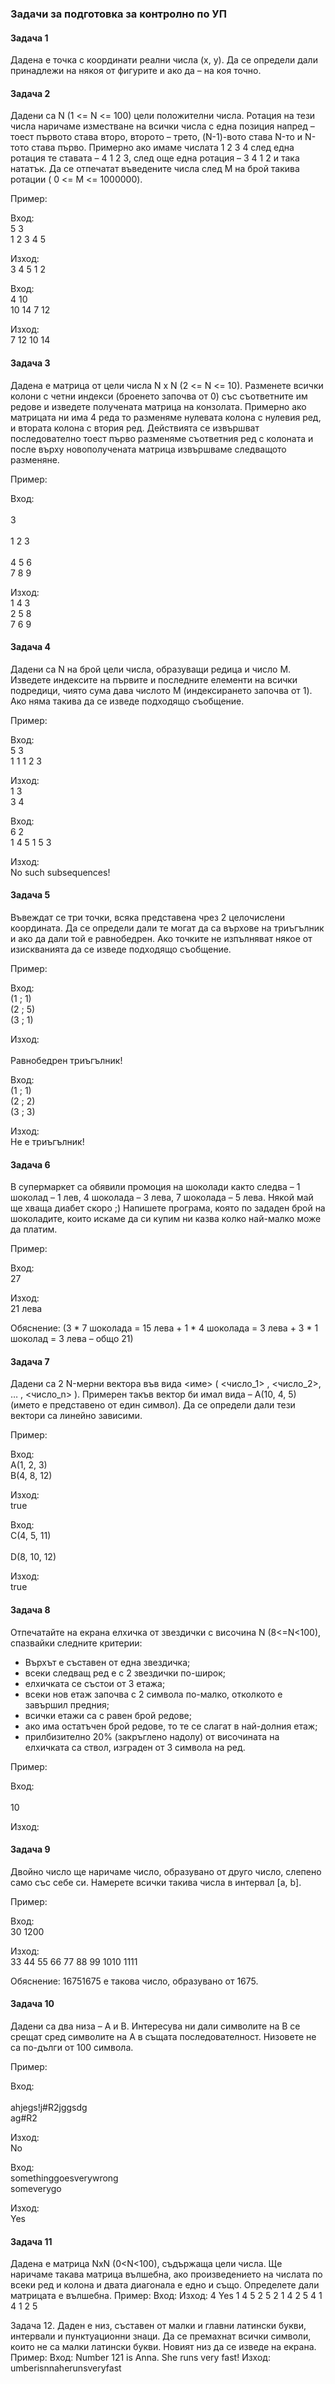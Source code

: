 ### Задачи за подготовка за контролно по УП

#### Задача 1
Дадена е точка с координати реални числа (x, y). Да се определи дали принадлежи на някоя от фигурите и ако да – на коя точно.

#### Задача 2
Дадени са N (1 <= N <= 100) цели положителни числа. Ротация на тези числа наричаме изместване на всички числа с една позиция напред – тоест първото става второ, второто – трето, 		(N-1)-вото става N-то и N-тото става първо. Примерно ако имаме числата 1 2 3 4 след една ротация те ставата – 4 1 2 3, след още една ротация – 3 4 1 2 и така нататък. Да се отпечатат въведените числа след M на брой такива ротации ( 0 <= M <= 1000000). 

Пример:

Вход: 	  
5 3		    		  		  
1 2 3 4 5

Изход:</br>
3 4 5 1 2</br>

Вход:</br>
4 10</br>
10 14 7 12</br>	

Изход:</br>
7 12 10 14</br>

#### Задача 3
Дадена е матрица от цели числа N x N (2  <= N <= 10). Разменете всички колони с четни индекси (броенето започва от 0) със съответните им редове и изведете получената матрица на конзолата. Примерно ако матрицата ни има 4 реда то разменяме нулевата колона с нулевия ред, и втората колона с втория ред. Действията се извършват последователно тоест първо разменяме съответния ред с колоната и после върху новополучената матрица извършваме следващото разменяне.

Пример:

Вход:</br>				
3</br>		
1 2 3</br>				
4 5 6</br>
7 8 9</br>

Изход:</br>
1 4 3</br>
2 5 8</br>
7 6 9</br>

#### Задача 4
Дадени са N на брой цели числа, образуващи редица и число M. Изведете индексите на първите и последните елементи на всички подредици, чиято сума дава числото M (индексирането започва от 1). Ако няма такива да се изведе подходящо съобщение.

Пример:

Вход:</br>
5 3</br> 
1 1 1 2 3</br>	 

Изход:</br>
1 3</br>
3 4</br>

Вход:</br>
6 2</br>
1 4 5 1 5 3</br>

Изход:</br>
No such subsequences!</br>

#### Задача 5
Въвеждат се три точки, всяка представена чрез 2 целочислени координата. Да се определи дали те могат да са върхове на триъгълник и ако да дали той е равнобедрен. Ако точките не изпълняват някое от изискванията да се изведе подходящо съобщение.

Пример:

Вход:</br>
(1 ; 1)</br>
(2 ; 5)</br>
(3 ; 1)</br>

Изход:</br>		         
Равнобедрен триъгълник!</br>

Вход:</br>
(1 ; 1)</br>
(2 ; 2)</br>
(3 ; 3)</br>

Изход:</br>
Не е триъгълник!</br>

#### Задача 6
В супермаркет са обявили промоция на шоколади както следва – 1 шоколад – 1 лев,
4 шоколада – 3 лева, 7 шоколада – 5 лева. Някой май ще хваща диабет скоро ;) 
Напишете програма, която по зададен брой на шоколадите, които искаме да си купим ни казва колко най-малко може да платим.

Пример:

Вход:</br>
27</br>   

Изход:</br>
21 лева</br>

Обяснение: (3 * 7 шоколада = 15 лева + 1 * 4 шоколада = 3 лева + 3 * 1 шоколад  = 3 лева – общо 21)

#### Задача 7
Дадени са 2 N-мерни вектора във вида <име> ( <число_1> , <число_2>, … , <число_n> ).
Примерен такъв вектор би имал вида – A(10, 4, 5)  (името е представено от един символ).  Да се определи дали тези вектори са линейно зависими.

Пример:

Вход:</br>
A(1, 2, 3)</br>
B(4, 8, 12)</br>

Изход:</br>
true</br>

Вход:</br>
C(4, 5, 11)</br>	
D(8, 10, 12)</br>

Изход:</br>
true</br>

#### Задача 8
Отпечатайте на екрана елхичка от звездички с височина N (8<=N<100), спазвайки следните критерии:
- Върхът е съставен от една звездичка;
- всеки следващ ред е с 2 звездички по-широк;
- елхичката се състои от 3 етажа;
- всеки нов етаж започва с 2 символа по-малко, отколкото е завършил предния;
- всички етажи са с равен брой редове;
- ако има остатъчен брой редове, то те се слагат в най-долния етаж;
- прилбизително 20% (закръглено надолу) от височината на елхичката са ствол, изграден от 3 символа на ред.

Пример:

Вход:</br> 		
10</br>

Изход:


#### Задача 9
Двойно число ще наричаме число, образувано от друго число, слепено само със себе си. Намерете всички такива числа в интервал [a, b].

Пример:

Вход:</br>
30 1200</br>

Изход:</br>
33 44 55 66 77 88 99 1010 1111</br>

Обяснение: 16751675 е такова число, образувано от 1675.

#### Задача 10
Дадени са два низа – A и B. Интересува ни дали символите на B се срещат сред символите на A в същата последователност. Низовете не са по-дълги от 100 символа.

Пример:

Вход:</br>		          	
ahjegs!j#R2jggsdg</br>
ag#R2</br>

Изход:</br>
No</br>

Вход:</br>
somethinggoesverywrong</br>
someverygo</br>

Изход:</br>
Yes</br>

#### Задача 11
Дадена е матрица NxN (0<N<100), съдържаща цели числа. Ще наричаме такава матрица вълшебна, ако произведението на числата по всеки ред и колона и двата диагонала е едно и също. Определете дали матрицата е вълшебна.
Пример:
Вход:			Изход:
4			Yes
1 4 5 2
5 2 1 4
2 5 4 1
4 1 2 5

Задача 12.
Даден е низ, съставен от малки и главни латински букви, интервали и пунктуационни знаци. Да се премахнат всички символи, които не са малки латински букви. Новият низ да се изведе на екрана.
Пример:
Вход:
Number 121 is Anna. She runs very fast!
Изход:
umberisnnaherunsveryfast







	

